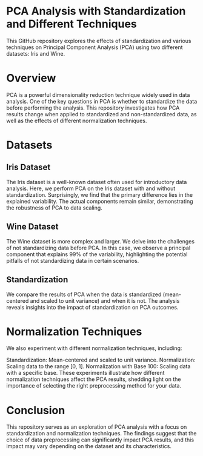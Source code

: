 # PCA Analysis with Standardization and Different Techniques
This GitHub repository explores the effects of standardization and various techniques on Principal Component Analysis (PCA) using two different datasets: Iris and Wine.

# Overview
PCA is a powerful dimensionality reduction technique widely used in data analysis. One of the key questions in PCA is whether to standardize the data before performing the analysis. This repository investigates how PCA results change when applied to standardized and non-standardized data, as well as the effects of different normalization techniques.

# Datasets
## Iris Dataset
The Iris dataset is a well-known dataset often used for introductory data analysis. Here, we perform PCA on the Iris dataset with and without standardization. Surprisingly, we find that the primary difference lies in the explained variability. The actual components remain similar, demonstrating the robustness of PCA to data scaling.

## Wine Dataset
The Wine dataset is more complex and larger. We delve into the challenges of not standardizing data before PCA. In this case, we observe a principal component that explains 99% of the variability, highlighting the potential pitfalls of not standardizing data in certain scenarios.

## Standardization
We compare the results of PCA when the data is standardized (mean-centered and scaled to unit variance) and when it is not. The analysis reveals insights into the impact of standardization on PCA outcomes.

# Normalization Techniques
We also experiment with different normalization techniques, including:

Standardization: Mean-centered and scaled to unit variance.
Normalization: Scaling data to the range [0, 1].
Normalization with Base 100: Scaling data with a specific base.
These experiments illustrate how different normalization techniques affect the PCA results, shedding light on the importance of selecting the right preprocessing method for your data.

# Conclusion
This repository serves as an exploration of PCA analysis with a focus on standardization and normalization techniques. The findings suggest that the choice of data preprocessing can significantly impact PCA results, and this impact may vary depending on the dataset and its characteristics.
